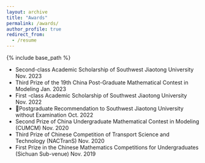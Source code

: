 ```yaml
---
layout: archive
title: "Awards"
permalink: /awards/
author_profile: true
redirect_from:
  - /resume
---
```


{% include base_path %}
* Second-class Academic Scholarship of Southwest Jiaotong University 	Nov. 2023
* Third Prize of the 19th China Post-Graduate Mathematical Contest in Modeling 	Jan. 2023
* First -class Academic Scholarship of Southwest Jiaotong University 	Nov. 2022
* Postgraduate Recommendation to Southwest Jiaotong University without Examination 	Oct. 2022
* Second Prize of China Undergraduate Mathematical Contest in Modeling (CUMCM)	Nov. 2020
* Third Prize of Chinese Competition of Transport Science and Technology (NACTranS)	Nov. 2020
* First Prize in the Chinese Mathematics Competitions for Undergraduates (Sichuan Sub-venue)	Nov. 2019





